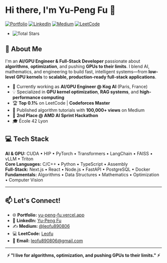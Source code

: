 # Hi there, I'm Yu-Peng Fu 👋

[![Portfolio](https://img.shields.io/badge/Portfolio-yu--peng--fu.vercel.app-blue?style=flat&logo=vercel)](https://yu-peng-fu.vercel.app)
[![LinkedIn](https://img.shields.io/badge/LinkedIn-Connect-0077B5?style=flat&logo=linkedin)](https://www.linkedin.com/in/yu-peng-fu/)
[![Medium](https://img.shields.io/badge/Medium-100k+%20views-12100E?style=flat&logo=medium)](https://medium.com/@leofu890806)
[![LeetCode](https://img.shields.io/badge/LeetCode-Top%200.1%25-FFA116?style=flat&logo=leetcode)](https://leetcode.com/u/Leofu/)
- ![Total Stars](https://img.shields.io/github/stars/LeoFu9487?affiliations=OWNER&label=Total%20Stars&logo=github&color=yellow)


## 🚀 About Me

I'm an **AI/GPU Engineer & Full-Stack Developer** passionate about **algorithms**, **optimization**, and pushing **GPUs to their limits**.
I blend AI, mathematics, and engineering to build fast, intelligent systems—from **low-level GPU kernels** to **scalable, production-ready full-stack applications**.

- 🔭 Currently working as **AI/GPU Engineer @ Kog AI** (Paris, France)
- 💡 Specialized in **GPU kernel optimization**, **RAG systems**, and **high-performance computing**
- 🏆 **Top 0.1%** on LeetCode | **Codeforces Master**
- 📝 Published algorithm tutorials with **100,000+ views** on Medium
- 🥈 **2nd Place @ AMD AI Sprint Hackathon**
- 🎓 École 42 Lyon

## 💻 Tech Stack

**AI & GPU:** CUDA • HIP • PyTorch • Transformers • LangChain • FAISS • vLLM • Triton  
**Core Languages:** C/C++ • Python • TypeScript • Assembly  
**Full-Stack:** Next.js • React • Node.js • FastAPI • PostgreSQL • Docker  
**Fundamentals:** Algorithms • Data Structures • Mathematics • Optimization • Computer Vision  

---


## 📫 Let's Connect!

- 🌐 **Portfolio:** [yu-peng-fu.vercel.app](https://yu-peng-fu.vercel.app)
- 💼 **LinkedIn:** [Yu-Peng Fu](https://www.linkedin.com/in/yu-peng-fu/)
- ✍️ **Medium:** [@leofu890806](https://medium.com/@leofu890806)
- 💻 **LeetCode:** [Leofu](https://leetcode.com/u/Leofu/)
- 📧 **Email:** leofu890806@gmail.com


---

<div align="center">

**⚡ "I live for algorithms, optimization, and pushing GPUs to their limits." ⚡**

</div>
